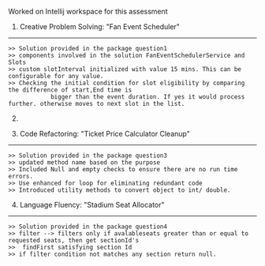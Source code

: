 Worked on Intellij workspace for this assessment

1. Creative Problem Solving: "Fan Event Scheduler"
-------------------------------------------------
    >> Solution provided in the package question1
    >> components involved in the solution FanEventSchedulerService and Slots
    >> custom slotInterval initialized with value 15 mins. This can be configurable for any value.
    >> Checking the initial condition for slot eligibility by comparing the difference of start,End time is
                bigger than the event duration. If yes it would process further. otherwise moves to next slot in the list.

2.
>

3. Code Refactoring: "Ticket Price Calculator Cleanup"
------------------------------------------------------
    >> Solution provided in the package question3
    >> updated method name based on the purpose
    >> Included Null and empty checks to ensure there are no run time errors.
    >> Use enhanced for loop for eliminating redundant code
    >> Introduced utility methods to convert object to int/ double.


 4. Language Fluency: "Stadium Seat Allocator"
 ----------------------------------------------
    >> Solution provided in the package question4
    >> filter --> filters only if avalableseats greater than or equal to requested seats, then get sectionId's
    >>  findFirst satisfying section Id
    >> if filter condition not matches any section return null.



